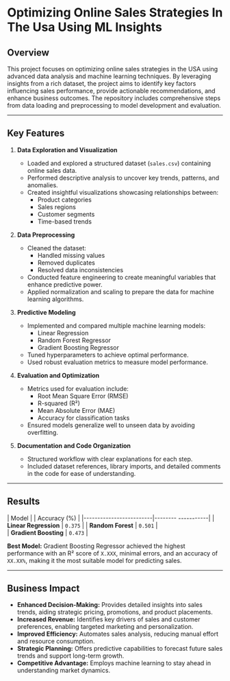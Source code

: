 # Optimizing Online Sales Strategies In The Usa Using ML Insights 

## Overview
This project focuses on optimizing online sales strategies in the USA using advanced data analysis and machine learning techniques. By leveraging insights from a rich dataset, the project aims to identify key factors influencing sales performance, provide actionable recommendations, and enhance business outcomes. The repository includes comprehensive steps from data loading and preprocessing to model development and evaluation.

---

## Key Features
1. **Data Exploration and Visualization**
   - Loaded and explored a structured dataset (`sales.csv`) containing online sales data.
   - Performed descriptive analysis to uncover key trends, patterns, and anomalies.
   - Created insightful visualizations showcasing relationships between:
     - Product categories
     - Sales regions
     - Customer segments
     - Time-based trends

2. **Data Preprocessing**
   - Cleaned the dataset:
     - Handled missing values
     - Removed duplicates
     - Resolved data inconsistencies
   - Conducted feature engineering to create meaningful variables that enhance predictive power.
   - Applied normalization and scaling to prepare the data for machine learning algorithms.

3. **Predictive Modeling**
   - Implemented and compared multiple machine learning models:
     - Linear Regression
     - Random Forest Regressor
     - Gradient Boosting Regressor
   - Tuned hyperparameters to achieve optimal performance.
   - Used robust evaluation metrics to measure model performance.

4. **Evaluation and Optimization**
   - Metrics used for evaluation include:
     - Root Mean Square Error (RMSE)
     - R-squared (R²)
     - Mean Absolute Error (MAE)
     - Accuracy for classification tasks
   - Ensured models generalize well to unseen data by avoiding overfitting.

5. **Documentation and Code Organization**
   - Structured workflow with clear explanations for each step.
   - Included dataset references, library imports, and detailed comments in the code for ease of understanding.

---

## Results

| Model                   | | Accuracy (%) |
|-------------------------|-------- -----------|
| **Linear Regression**   | `0.375`            | 
| **Random Forest**       | `0.501`            |   
| **Gradient Boosting**   | `0.473`            |  

**Best Model:** Gradient Boosting Regressor achieved the highest performance with an R² score of `X.XXX`, minimal errors, and an accuracy of `XX.XX%`, making it the most suitable model for predicting sales.

---

## Business Impact
- **Enhanced Decision-Making:** Provides detailed insights into sales trends, aiding strategic pricing, promotions, and product placements.
- **Increased Revenue:** Identifies key drivers of sales and customer preferences, enabling targeted marketing and personalization.
- **Improved Efficiency:** Automates sales analysis, reducing manual effort and resource consumption.
- **Strategic Planning:** Offers predictive capabilities to forecast future sales trends and support long-term growth.
- **Competitive Advantage:** Employs machine learning to stay ahead in understanding market dynamics.

